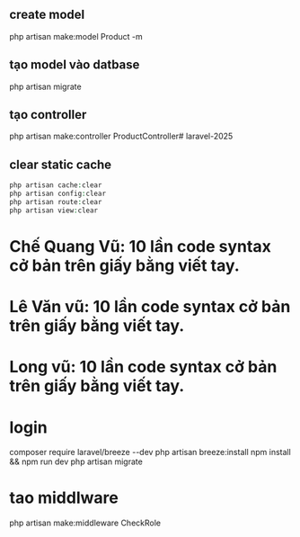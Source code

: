 ## create model
php artisan make:model Product -m
## tạo model vào datbase
php artisan migrate
## tạo controller
php artisan make:controller ProductController# laravel-2025
## clear static cache
```php
php artisan cache:clear
php artisan config:clear
php artisan route:clear
php artisan view:clear
```
# Chế Quang Vũ: 10 lần code syntax cở bản trên giấy bằng viết tay.
# Lê Văn vũ: 10 lần code syntax cở bản trên giấy bằng viết tay.
# Long vũ: 10 lần code syntax cở bản trên giấy bằng viết tay.

# login
composer require laravel/breeze --dev
php artisan breeze:install
npm install && npm run dev
php artisan migrate
# tao middlware
 php artisan make:middleware CheckRole  